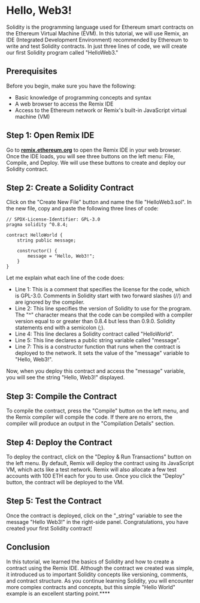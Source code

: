 # Hello, Web3!

Solidity is the programming language used for Ethereum smart contracts on the Ethereum Virtual Machine (EVM). In this tutorial, we will use Remix, an IDE (Integrated Development Environment) recommended by Ethereum to write and test Solidity contracts. In just three lines of code, we will create our first Solidity program called "HelloWeb3."

## **Prerequisites**

Before you begin, make sure you have the following:

- Basic knowledge of programming concepts and syntax
- A web browser to access the Remix IDE
- Access to the Ethereum network or Remix's built-in JavaScript virtual machine (VM)

## **Step 1: Open Remix IDE**

Go to **[remix.ethereum.org](https://remix.ethereum.org/)** to open the Remix IDE in your web browser. Once the IDE loads, you will see three buttons on the left menu: File, Compile, and Deploy. We will use these buttons to create and deploy our Solidity contract.

## **Step 2: Create a Solidity Contract**

Click on the "Create New File" button and name the file "HelloWeb3.sol". In the new file, copy and paste the following three lines of code:

```solidity
// SPDX-License-Identifier: GPL-3.0
pragma solidity ^0.8.4;

contract HelloWorld {
    string public message;

    constructor() {
        message = "Hello, Web3!";
    }
}
```

Let me explain what each line of the code does:

- Line 1: This is a comment that specifies the license for the code, which is GPL-3.0. Comments in Solidity start with two forward slashes (//) and are ignored by the compiler.
- Line 2: This line specifies the version of Solidity to use for the program. The "^" character means that the code can be compiled with a compiler version equal to or greater than 0.8.4 but less than 0.9.0. Solidity statements end with a semicolon (;).
- Line 4: This line declares a Solidity contract called "HelloWorld".
- Line 5: This line declares a public string variable called "message".
- Line 7: This is a constructor function that runs when the contract is deployed to the network. It sets the value of the "message" variable to "Hello, Web3!".

Now, when you deploy this contract and access the "message" variable, you will see the string "Hello, Web3!" displayed.

## **Step 3: Compile the Contract**

To compile the contract, press the "Compile" button on the left menu, and the Remix compiler will compile the code. If there are no errors, the compiler will produce an output in the "Compilation Details" section.

## **Step 4: Deploy the Contract**

To deploy the contract, click on the "Deploy & Run Transactions" button on the left menu. By default, Remix will deploy the contract using its JavaScript VM, which acts like a test network. Remix will also allocate a few test accounts with 100 ETH each for you to use. Once you click the "Deploy" button, the contract will be deployed to the VM.

## **Step 5: Test the Contract**

Once the contract is deployed, click on the "\_string" variable to see the message "Hello Web3!" in the right-side panel. Congratulations, you have created your first Solidity contract!

## **Conclusion**

In this tutorial, we learned the basics of Solidity and how to create a contract using the Remix IDE. Although the contract we created was simple, it introduced us to important Solidity concepts like versioning, comments, and contract structure. As you continue learning Solidity, you will encounter more complex contracts and concepts, but this simple "Hello World" example is an excellent starting point.\*\*\*\*
